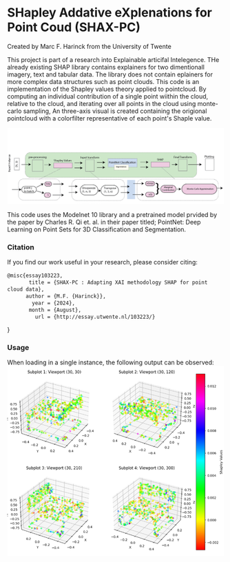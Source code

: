 # SHapley Addative eXplenations for Point Coud (SHAX-PC)

Created by Marc F. Harinck from the University of Twente

This project is part of a research into Explainable articifal Intelegence. THe already existing SHAP library contains explainers for two dimentionall imagery, text and tabular data. The library does not contain eplainers for more complex data structures such as point clouds. 
This code is an implementation of the Shapley values theory applied to pointcloud. By computing an individual contribution of a single point wiithin the cloud, relative to the cloud, and iterating over all points in the cloud using monte-carlo sampling, An three-axis  visual is created containing the origional pointcloud with a colorfilter representative of each point's Shaple value. 

![Image here](https://github.com/Mavisis/SHAP-for-Point-Cloud/blob/main/SHAX_PC_pipeline.png)


This code uses the Modelnet 10 library and a pretrained model prvided by the paper by Charles R. Qi et. al. in their paper titled; PointNet: Deep Learning on Point Sets for 3D Classification and Segmentation. 


### Citation
If you find our work useful in your research, please consider citing:

	@misc{essay103223,
           title = {SHAX-PC : Adapting XAI methodology SHAP for point cloud data},
          author = {M.F. {Harinck}},
            year = {2024},
           month = {August},
             url = {http://essay.utwente.nl/103223/}
        
}

### Usage
When loading in a single instance, the following output can be observed: 
![Image here](https://github.com/Mavisis/SHAP-for-Point-Cloud/blob/main/Shapley_value_Chair.png)
